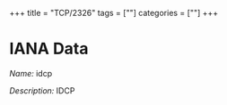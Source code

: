 +++
title = "TCP/2326"
tags = [""]
categories = [""]
+++

# IANA Data

_Name:_ idcp

_Description:_ IDCP

